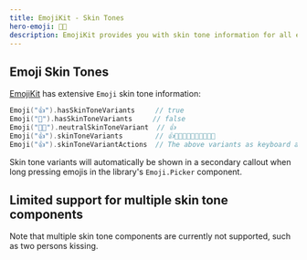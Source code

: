 ```yaml
---
title: EmojiKit - Skin Tones
hero-emoji: 👍🏾
description: EmojiKit provides you with skin tone information for all emojis.
---
```



## Emoji Skin Tones

[EmojiKit](/emojikit) has extensive ``Emoji`` skin tone information:

```swift
Emoji("👍").hasSkinToneVariants     // true
Emoji("🚀").hasSkinToneVariants     // false
Emoji("👍🏿").neutralSkinToneVariant  // 👍
Emoji("👍").skinToneVariants        // 👍👍🏻👍🏼👍🏽👍🏾👍🏿
Emoji("👍").skinToneVariantActions  // The above variants as keyboard actions
```

Skin tone variants will automatically be shown in a secondary callout when long pressing emojis in the library's `Emoji.Picker` component. 


## Limited support for multiple skin tone components

Note that multiple skin tone components are currently not supported, such as two persons kissing.
